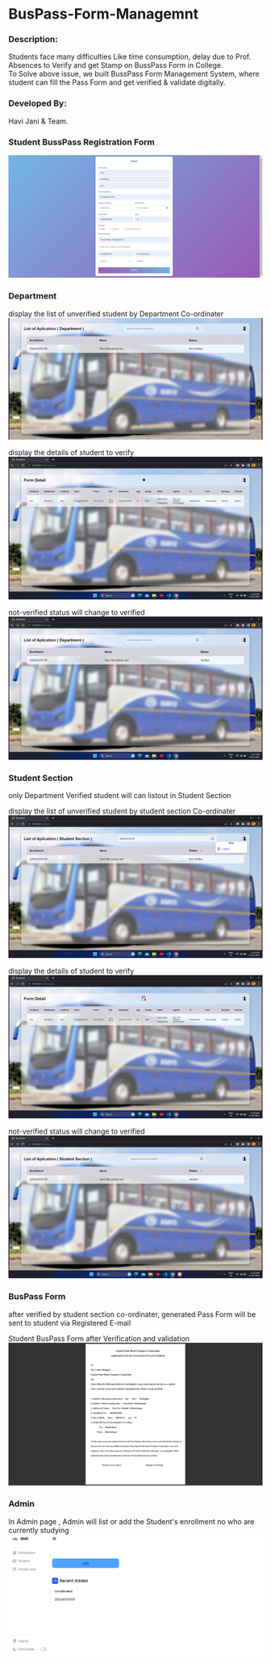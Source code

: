 # BusPass-Form-Managemnt

### Description:  
Students face many difficulties Like time consumption, delay due to Prof. Absences to Verify and get Stamp on BussPass Form in College.<br>
To Solve above issue, we built BussPass Form Management System, where student can fill the Pass Form and get verified & validate digitally.

### Developed By: 
Havi Jani & Team.

### Student BussPass Registration Form
<img src="https://github.com/havi-jani/BusPass-Form-Managemnt/blob/cd0ce8bf94cd3ea3f69f6ee4e7f49244f22cfb04/Registration%20Form.png">

### Department
display the list of unverified student by Department Co-ordinater
<img src="https://github.com/havi-jani/BusPass-Form-Managemnt/blob/3b1f653d53dbd71bd8c657a3fe02c2075e92cf45/Not%20Verified%20By%20Department.png">

display the details of student to verify
<img src="https://github.com/havi-jani/BusPass-Form-Managemnt/blob/d897b120af552fcce2db3fbec394baa65269084c/Student%20Details%20for%20Department.png">

not-verified status will change to verified
<img src="https://github.com/havi-jani/BusPass-Form-Managemnt/blob/1199191a9a3303580e998005635e0a9a6c294775/Verified%20by%20Department.png">

### Student Section
only Department Verified student will can listout in Student Section

display the list of unverified student by student section Co-ordinater
<img src="https://github.com/havi-jani/BusPass-Form-Managemnt/blob/3b587bee4fbbb3c0669620958ce92494939bbe26/Not%20Verified%20by%20SS.png">

display the details of student to verify
<img src="https://github.com/havi-jani/BusPass-Form-Managemnt/blob/a3c5315f03e2176e2650c82241134d3420380b8f/Student%20Details%20for%20SS.png">

not-verified status will change to verified
<img src="https://github.com/havi-jani/BusPass-Form-Managemnt/blob/551167c5b7be3094253cc935e946a53212c55132/Verified%20by%20SS.png">

### BusPass Form 
after verified by student section co-ordinater, generated Pass Form will be sent to student via Registered E-mail

Student BusPass Form after Verification and validation
<img src="https://github.com/havi-jani/BusPass-Form-Managemnt/blob/e1ee53437b89cf472fc56a11cc6eb07730b173cb/BussPass%20Form.png">

### Admin
In Admin page , Admin will list or add the Student's enrollment no who are currently studying
<img src="https://github.com/havi-jani/BusPass-Form-Managemnt/blob/b7ed42c908675f51f97de32b7780f608da07d8fc/Admin.png">
